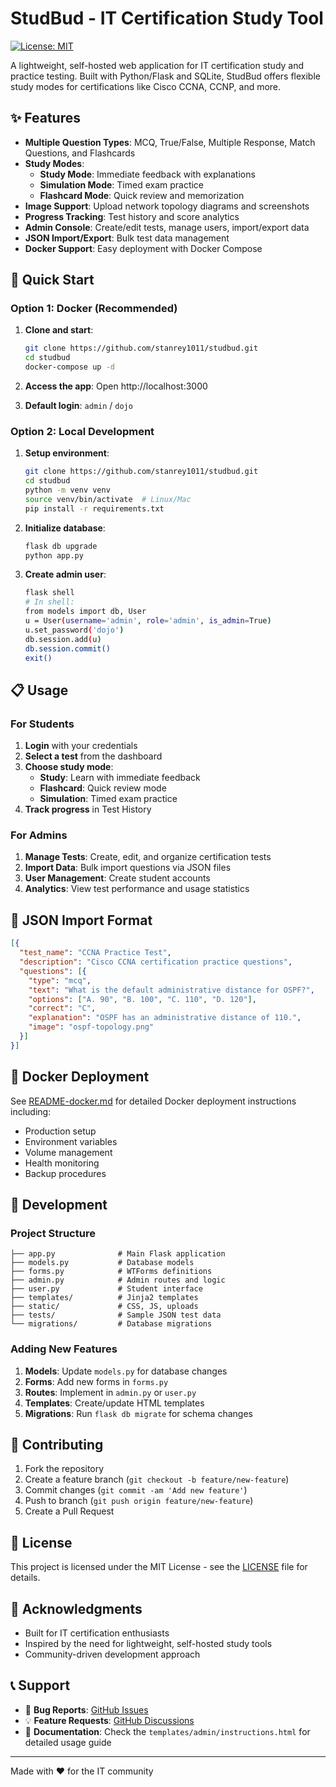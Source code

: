 # StudBud - IT Certification Study Tool

[![License: MIT](https://img.shields.io/badge/License-MIT-yellow.svg)](https://opensource.org/licenses/MIT)

A lightweight, self-hosted web application for IT certification study and practice testing. Built with Python/Flask and SQLite, StudBud offers flexible study modes for certifications like Cisco CCNA, CCNP, and more.

## ✨ Features

- **Multiple Question Types**: MCQ, True/False, Multiple Response, Match Questions, and Flashcards
- **Study Modes**:
  - **Study Mode**: Immediate feedback with explanations
  - **Simulation Mode**: Timed exam practice
  - **Flashcard Mode**: Quick review and memorization
- **Image Support**: Upload network topology diagrams and screenshots
- **Progress Tracking**: Test history and score analytics
- **Admin Console**: Create/edit tests, manage users, import/export data
- **JSON Import/Export**: Bulk test data management
- **Docker Support**: Easy deployment with Docker Compose

## 🚀 Quick Start

### Option 1: Docker (Recommended)

1. **Clone and start**:
   ```bash
   git clone https://github.com/stanrey1011/studbud.git
   cd studbud
   docker-compose up -d
   ```

2. **Access the app**: Open http://localhost:3000
3. **Default login**: `admin` / `dojo`

### Option 2: Local Development

1. **Setup environment**:
   ```bash
   git clone https://github.com/stanrey1011/studbud.git
   cd studbud
   python -m venv venv
   source venv/bin/activate  # Linux/Mac
   pip install -r requirements.txt
   ```

2. **Initialize database**:
   ```bash
   flask db upgrade
   python app.py
   ```

3. **Create admin user**:
   ```bash
   flask shell
   # In shell:
   from models import db, User
   u = User(username='admin', role='admin', is_admin=True)
   u.set_password('dojo')
   db.session.add(u)
   db.session.commit()
   exit()
   ```

## 📋 Usage

### For Students
1. **Login** with your credentials
2. **Select a test** from the dashboard  
3. **Choose study mode**:
   - **Study**: Learn with immediate feedback
   - **Flashcard**: Quick review mode
   - **Simulation**: Timed exam practice
4. **Track progress** in Test History

### For Admins
1. **Manage Tests**: Create, edit, and organize certification tests
2. **Import Data**: Bulk import questions via JSON files
3. **User Management**: Create student accounts
4. **Analytics**: View test performance and usage statistics

## 📄 JSON Import Format

```json
[{
  "test_name": "CCNA Practice Test",
  "description": "Cisco CCNA certification practice questions",
  "questions": [{
    "type": "mcq",
    "text": "What is the default administrative distance for OSPF?",
    "options": ["A. 90", "B. 100", "C. 110", "D. 120"],
    "correct": "C",
    "explanation": "OSPF has an administrative distance of 110.",
    "image": "ospf-topology.png"
  }]
}]
```

## 🐳 Docker Deployment

See [README-docker.md](README-docker.md) for detailed Docker deployment instructions including:
- Production setup
- Environment variables
- Volume management
- Health monitoring
- Backup procedures

## 🔧 Development

### Project Structure
```
├── app.py              # Main Flask application
├── models.py           # Database models
├── forms.py            # WTForms definitions
├── admin.py            # Admin routes and logic
├── user.py             # Student interface
├── templates/          # Jinja2 templates
├── static/             # CSS, JS, uploads
├── tests/              # Sample JSON test data
└── migrations/         # Database migrations
```

### Adding New Features
1. **Models**: Update `models.py` for database changes
2. **Forms**: Add new forms in `forms.py`
3. **Routes**: Implement in `admin.py` or `user.py`
4. **Templates**: Create/update HTML templates
5. **Migrations**: Run `flask db migrate` for schema changes

## 🤝 Contributing

1. Fork the repository
2. Create a feature branch (`git checkout -b feature/new-feature`)
3. Commit changes (`git commit -am 'Add new feature'`)
4. Push to branch (`git push origin feature/new-feature`)
5. Create a Pull Request

## 📝 License

This project is licensed under the MIT License - see the [LICENSE](LICENSE) file for details.

## 🙏 Acknowledgments

- Built for IT certification enthusiasts
- Inspired by the need for lightweight, self-hosted study tools
- Community-driven development approach

## 📞 Support

- 🐛 **Bug Reports**: [GitHub Issues](https://github.com/yourusername/studbud/issues)
- 💡 **Feature Requests**: [GitHub Discussions](https://github.com/yourusername/studbud/discussions)
- 📖 **Documentation**: Check the `templates/admin/instructions.html` for detailed usage guide

---

Made with ❤️ for the IT community